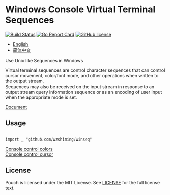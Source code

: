 # Windows Console Virtual Terminal Sequences

[![Build Status](https://travis-ci.org/wzshiming/winseq.svg?branch=master)](https://travis-ci.org/wzshiming/winseq)
[![Go Report Card](https://goreportcard.com/badge/github.com/wzshiming/winseq)](https://goreportcard.com/report/github.com/wzshiming/winseq)
[![GitHub license](https://img.shields.io/github/license/wzshiming/winseq.svg)](https://github.com/wzshiming/winseq/blob/master/LICENSE)

- [English](https://github.com/wzshiming/winseq/blob/master/README.md)
- [简体中文](https://github.com/wzshiming/winseq/blob/master/README_cn.md)

Use Unix like Sequences in Windows

Virtual terminal sequences are control character sequences that can control cursor movement, color/font mode, and other operations when written to the output stream.  
Sequences may also be received on the input stream in response to an output stream query information sequence or as an encoding of user input when the appropriate mode is set.  

[Document](https://docs.microsoft.com/en-us/windows/console/console-virtual-terminal-sequences)

## Usage

``` golang

import _ "github.com/wzshiming/winseq"

```

[Console control colors](https://github.com/wzshiming/ctc)  
[Console control cursor](https://github.com/wzshiming/cursor)  

## License

Pouch is licensed under the MIT License. See [LICENSE](https://github.com/wzshiming/winseq/blob/master/LICENSE) for the full license text.
